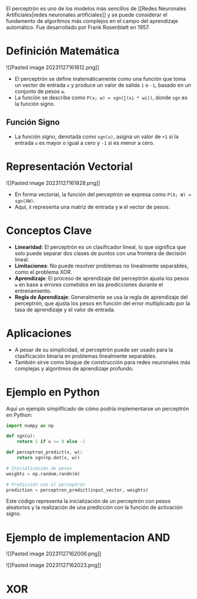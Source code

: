 
El perceptrón es uno de los modelos más sencillos de [[Redes Neuronales Artificiales|redes neuronales artificiales]] y se puede considerar el fundamento de algoritmos más complejos en el campo del aprendizaje automático. Fue desarrollado por Frank Rosenblatt en 1957.

# Definición Matemática

![[Pasted image 20231127161812.png]]

- El perceptrón se define matemáticamente como una función que toma un vector de entrada `x` y produce un valor de salida `1` o `-1`, basado en un conjunto de pesos `w`.
- La función se describe como `P(x; w) = sgn(∑(xi * wi))`, donde `sgn` es la función signo.

## Función Signo

- La función signo, denotada como `sgn(u)`, asigna un valor de `+1` si la entrada `u` es mayor o igual a cero y `-1` si es menor a cero.

# Representación Vectorial

![[Pasted image 20231127161828.png]]
- En forma vectorial, la función del perceptrón se expresa como `P(X; W) = sgn(XW)`.
- Aquí, `X` representa una matriz de entrada y `W` el vector de pesos.

# Conceptos Clave

- **Linearidad**: El perceptrón es un clasificador lineal, lo que significa que solo puede separar dos clases de puntos con una frontera de decisión lineal.
- **Limitaciones**: No puede resolver problemas no linealmente separables, como el problema XOR.
- **Aprendizaje**: El proceso de aprendizaje del perceptrón ajusta los pesos `w` en base a errores cometidos en las predicciones durante el entrenamiento.
- **Regla de Aprendizaje**: Generalmente se usa la regla de aprendizaje del perceptrón, que ajusta los pesos en función del error multiplicado por la tasa de aprendizaje y el valor de entrada.

# Aplicaciones

- A pesar de su simplicidad, el perceptrón puede ser usado para la clasificación binaria en problemas linealmente separables.
- También sirve como bloque de construcción para redes neuronales más complejas y algoritmos de aprendizaje profundo.

# Ejemplo en Python

Aquí un ejemplo simplificado de cómo podría implementarse un perceptrón en Python:

```python
import numpy as np

def sgn(u):
    return 1 if u >= 0 else -1

def perceptron_predict(x, w):
    return sgn(np.dot(x, w))

# Inicialización de pesos
weights = np.random.randn(m)

# Predicción con el perceptrón
prediction = perceptron_predict(input_vector, weights)
```

Este código representa la inicialización de un perceptrón con pesos aleatorios y la realización de una predicción con la función de activación signo.

# Ejemplo de implementacion AND

![[Pasted image 20231127162006.png]]

![[Pasted image 20231127162023.png]]


# XOR

